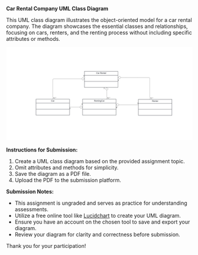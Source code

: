 **Car Rental Company UML Class Diagram**

This UML class diagram illustrates the object-oriented model for a car rental company. The diagram showcases the essential classes and relationships, focusing on cars, renters, and the renting process without including specific attributes or methods.

![Car Rental Company UML Class Diagram](https://github.com/Daniel-Andarge/Software-Design-and-Architecture-Specialization--University-of-Alberta/blob/main/Course-1-Object-Oriented-Design/Module-2-Object-Oriented-Modeling/Assignments/UML-Class-Diagram/Car-Rental-UML-Class-Diagram.jpg
)

**Instructions for Submission:**

1. Create a UML class diagram based on the provided assignment topic.
2. Omit attributes and methods for simplicity.
3. Save the diagram as a PDF file.
4. Upload the PDF to the submission platform.

**Submission Notes:**

- This assignment is ungraded and serves as practice for understanding assessments.
- Utilize a free online tool like [Lucidchart](https://www.lucidchart.com/) to create your UML diagram.
- Ensure you have an account on the chosen tool to save and export your diagram.
- Review your diagram for clarity and correctness before submission.

Thank you for your participation!
